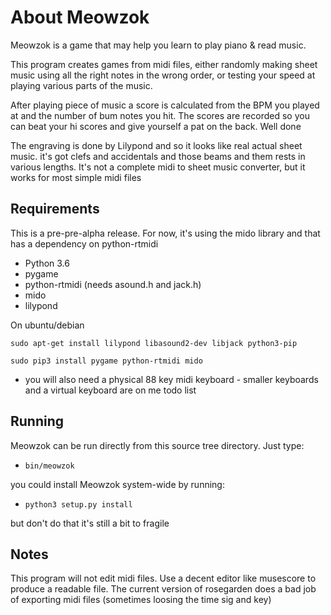 About Meowzok
==========

Meowzok is a game that may help you learn to play piano & read music. 

This program creates games from midi files, either randomly making sheet music 
using all the right notes in the wrong order, or testing your speed at 
playing various parts of the music. 

After playing piece of music a score is calculated from the BPM you played at
and the number of bum notes you hit. The scores are recorded so you can beat 
your hi scores and give yourself a pat on the back. Well done

The engraving is done by Lilypond and so it looks like real actual sheet music. 
it's got clefs and accidentals and those beams and them rests in various lengths. 
It's not a complete midi to sheet music converter, but it works for most simple midi files

Requirements
------------

This is a pre-pre-alpha release. For now, it's using the mido library and that has a 
dependency on python-rtmidi 

* Python 3.6
* pygame
* python-rtmidi  (needs asound.h and jack.h)
* mido 
* lilypond

On ubuntu/debian

    sudo apt-get install lilypond libasound2-dev libjack python3-pip

    sudo pip3 install pygame python-rtmidi mido

* you will also need a physical 88 key midi keyboard - smaller keyboards and a virtual keyboard are on me todo list

Running
-------

Meowzok can be run directly from this source tree directory. Just type:

 * `bin/meowzok`

you could install Meowzok system-wide by running:

 * `python3 setup.py install`

 but don't do that it's still a bit to fragile

Notes
-----

This program will not edit midi files. Use a decent editor like musescore to produce a readable file. 
The current version of rosegarden does a bad job of exporting midi files (sometimes loosing the time sig and key)


